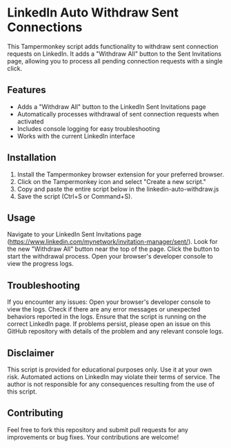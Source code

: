 # LinkedIn Auto Withdraw Sent Connections

This Tampermonkey script adds functionality to withdraw sent connection requests on LinkedIn. It adds a "Withdraw All" button to the Sent Invitations page, allowing you to process all pending connection requests with a single click.

## Features

- Adds a "Withdraw All" button to the LinkedIn Sent Invitations page
- Automatically processes withdrawal of sent connection requests when activated
- Includes console logging for easy troubleshooting
- Works with the current LinkedIn interface

## Installation

1. Install the Tampermonkey browser extension for your preferred browser.
2. Click on the Tampermonkey icon and select "Create a new script."
3. Copy and paste the entire script below in the linkedin-auto-withdraw.js
4. Save the script (Ctrl+S or Command+S).

## Usage

Navigate to your LinkedIn Sent Invitations page (https://www.linkedin.com/mynetwork/invitation-manager/sent/).
Look for the new "Withdraw All" button near the top of the page.
Click the button to start the withdrawal process.
Open your browser's developer console to view the progress logs.

## Troubleshooting

If you encounter any issues:
Open your browser's developer console to view the logs.
Check if there are any error messages or unexpected behaviors reported in the logs.
Ensure that the script is running on the correct LinkedIn page.
If problems persist, please open an issue on this GitHub repository with details of the problem and any relevant console logs.

## Disclaimer
This script is provided for educational purposes only. Use it at your own risk. Automated actions on LinkedIn may violate their terms of service. The author is not responsible for any consequences resulting from the use of this script.
## Contributing
Feel free to fork this repository and submit pull requests for any improvements or bug fixes. Your contributions are welcome!
